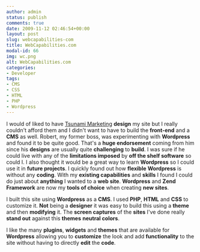 ```yaml
---
author: admin
status: publish
comments: true
date: 2009-11-12 02:46:54+00:00
layout: post
slug: webcapabilities-com
title: WebCapabilities.com
modal-id: 66
img: wc.png
alt: WebCapabilities.com
categories:
- Developer
tags:
- CMS
- CSS
- HTML
- PHP
- Wordpress
---
```

I would of liked to have [Tsunami Marketing](http://www.tsunamimarketing.com/) **design** my site but I really couldn't afford them and I didn't want to have to build the **front-end** and a **CMS** as well. Robert, my former boss, was experimenting with **Wordpress** and found it to be quite good. That's a **huge endorsement** coming from him since his **designs** are usually quite **challenging** to **build**. I was sure if he could live with any of the **limitations imposed** by **off the shelf software** so could I. I also thought it would be a great way to learn **Wordpress** so I could use it in **future projects**. I quickly found out how **flexible** **Wordpress** is without any **coding**. With my **existing capabilities** and **skills** I found I could do just about **anything** I wanted to a **web site**. **Wordpress** and **Zend Framework** are now my **tools of choice** when creating **new sites**.



I built this site using **Wordpress** as a **CMS**. I used **PHP**, **HTML** and **CSS** to customize it. **Not** being a **designer** it was easy to build this using a **theme** and then **modifying** it. The **screen captures** of the **sites** I've done really **stand out** against this **themes** **neutral colors**.



I like the many **plugins**, **widgets** and **themes** that are available for **Wordpress** allowing you to **customize** the look and add **functionality** to the site without having to directly **edit** the **code**.
